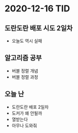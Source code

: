 # 2020-12-16 TID

## 도란도란 배포 시도 2일차

- 오늘도 역시 실패

## 알고리즘 공부

- 버블 정렬 개념
- 버블 정렬 과정

## 오늘 난

- 도란도란 배포 2일차
- 도커가 왜 안될까
- 열받는다
- 아무나 도와줘
